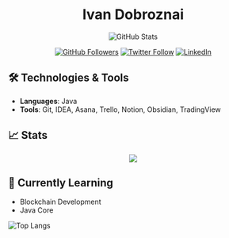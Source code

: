 <h1 align="center">Ivan Dobroznai</h1>

<p align="center">
  <img src="https://github-readme-stats.vercel.app/api?username=dobroznai&show_icons=true&theme=dark" alt="GitHub Stats" />
</p>

<p align="center">
  <a href="https://github.com/dobroznai"><img src="https://img.shields.io/github/followers/dobroznai?style=social" alt="GitHub Followers"></a>
  <a href="https://twitter.com/vanrest_trader"><img src="https://img.shields.io/twitter/follow/YOUR_TWITTER?style=social" alt="Twitter Follow"></a>
  <a href="https://www.linkedin.com/in/dobroznai"><img src="https://img.shields.io/badge/LinkedIn-Profile-blue?style=flat&logo=linkedin" alt="LinkedIn"></a>
</p>

## 🛠 Technologies & Tools
- **Languages**: Java
- **Tools**: Git, IDEA, Asana, Trello, Notion, Obsidian, TradingView

## 📈 Stats
<p align="center">
  <img src="https://github-readme-streak-stats.herokuapp.com/?user=dobroznai&theme=dark" />
</p>

## 🌱 Currently Learning
- Blockchain Development
- Java Core

![Top Langs](https://github-readme-stats.vercel.app/api/top-langs/?username=dobroznai&layout=compact&theme=dark)
